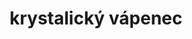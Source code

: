 ---
layout: hornina
title:  "krystalický vápenec"
order: 1
location:
  x: 1122750
  y: 808600
  text: Z lomu Velké Hydčice (okres Klatovy, Plzeňský kraj)
material: Z krystalů kalcitu (to je uhličitan vápenatý CaCO<sub>3</sub>).
---